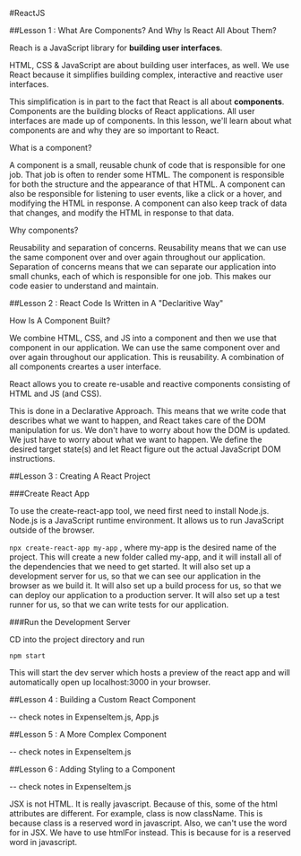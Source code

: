 #ReactJS  

##Lesson 1 : What Are Components? And Why Is React All About Them?

Reach is a JavaScript library for **building user interfaces**.

HTML, CSS & JavaScript are about building user interfaces, as well.  We use React because it simplifies building complex, interactive and reactive user interfaces.  

This simplification is in part to the fact that React is all about **components**.  Components are the building blocks of React applications.  All user interfaces are made up of components.  In this lesson, we'll learn about what components are and why they are so important to React.

What is a component?

A component is a small, reusable chunk of code that is responsible for one job.  That job is often to render some HTML.  The component is responsible for both the structure and the appearance of that HTML.  A component can also be responsible for listening to user events, like a click or a hover, and modifying the HTML in response.  A component can also keep track of data that changes, and modify the HTML in response to that data.

Why components?

Reusability and separation of concerns.  Reusability means that we can use the same component over and over again throughout our application.  Separation of concerns means that we can separate our application into small chunks, each of which is responsible for one job.  This makes our code easier to understand and maintain.

##Lesson 2 : React Code Is Written in A "Declaritive Way"

How Is A Component Built?

We combine HTML, CSS, and JS into a component and then we use that component in our application.  We can use the same component over and over again throughout our application.  This is reusability.  A combination of all components creartes a user interface.

React allows you to create re-usable and reactive components consisting of HTML and JS (and CSS).

This is done in a Declarative Approach.  This means that we write code that describes what we want to happen, and React takes care of the DOM manipulation for us.  We don't have to worry about how the DOM is updated.  We just have to worry about what we want to happen.  We define the desired target state(s) and let React figure out the actual JavaScript DOM instructions.

##Lesson 3 : Creating A React Project

###Create React App

To use the create-react-app tool, we need first need to install Node.js.  Node.js is a JavaScript runtime environment.  It allows us to run JavaScript outside of the browser.  

```npx create-react-app my-app``` , where my-app is the desired name of the project.  This will create a new folder called my-app, and it will install all of the dependencies that we need to get started.  It will also set up a development server for us, so that we can see our application in the browser as we build it.  It will also set up a build process for us, so that we can deploy our application to a production server.  It will also set up a test runner for us, so that we can write tests for our application.

###Run the Development Server  

CD into the project directory and run 

```npm start```  

This will start the dev server which hosts a preview of the react app and will automatically open up localhost:3000 in your browser.

##Lesson 4 : Building a Custom React Component

-- check notes in ExpenseItem.js, App.js

##Lesson 5 : A More Complex Component

-- check notes in ExpenseItem.js

##Lesson 6 : Adding Styling to a Component

-- check notes in ExpenseItem.js

JSX is not HTML.  It is really javascript.  Because of this, some of the html attributes are different.  For example, class is now className.  This is because class is a reserved word in javascript.  Also, we can't use the word for in JSX.  We have to use htmlFor instead.  This is because for is a reserved word in javascript.
